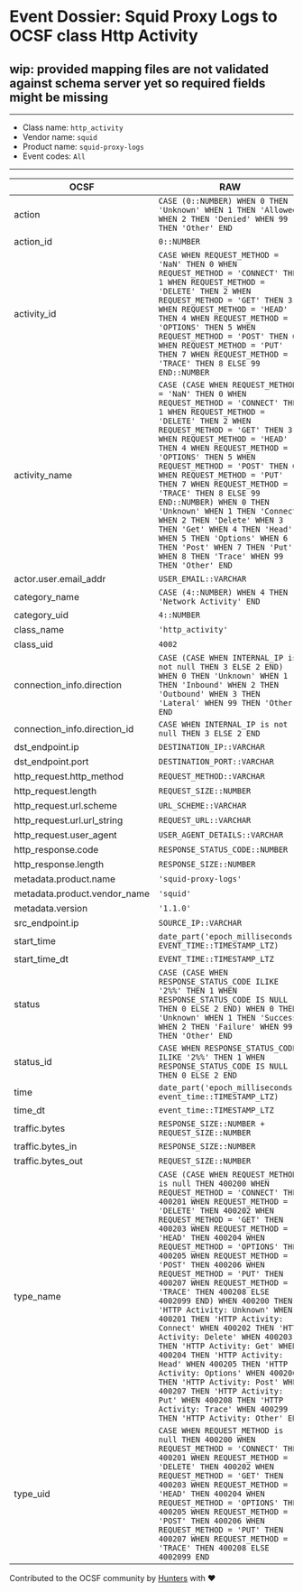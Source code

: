 # Event Dossier: Squid Proxy Logs to OCSF class Http Activity

## wip: provided mapping files are not validated against schema server yet so required fields might be missing
---
* Class name: `http_activity`
* Vendor name: `squid`
* Product name: `squid-proxy-logs`
* Event codes: `All`
---

| OCSF | RAW |
| --- | --- |
| action | ```CASE (0::NUMBER) WHEN 0 THEN 'Unknown' WHEN 1 THEN 'Allowed' WHEN 2 THEN 'Denied' WHEN 99 THEN 'Other' END``` |
| action_id | ```0::NUMBER``` |
| activity_id | ```CASE WHEN REQUEST_METHOD = 'NaN' THEN 0 WHEN REQUEST_METHOD = 'CONNECT' THEN 1 WHEN REQUEST_METHOD = 'DELETE' THEN 2 WHEN REQUEST_METHOD = 'GET' THEN 3 WHEN REQUEST_METHOD = 'HEAD' THEN 4 WHEN REQUEST_METHOD = 'OPTIONS' THEN 5 WHEN REQUEST_METHOD = 'POST' THEN 6 WHEN REQUEST_METHOD = 'PUT' THEN 7 WHEN REQUEST_METHOD = 'TRACE' THEN 8 ELSE 99 END::NUMBER``` |
| activity_name | ```CASE (CASE WHEN REQUEST_METHOD = 'NaN' THEN 0 WHEN REQUEST_METHOD = 'CONNECT' THEN 1 WHEN REQUEST_METHOD = 'DELETE' THEN 2 WHEN REQUEST_METHOD = 'GET' THEN 3 WHEN REQUEST_METHOD = 'HEAD' THEN 4 WHEN REQUEST_METHOD = 'OPTIONS' THEN 5 WHEN REQUEST_METHOD = 'POST' THEN 6 WHEN REQUEST_METHOD = 'PUT' THEN 7 WHEN REQUEST_METHOD = 'TRACE' THEN 8 ELSE 99 END::NUMBER) WHEN 0 THEN 'Unknown' WHEN 1 THEN 'Connect' WHEN 2 THEN 'Delete' WHEN 3 THEN 'Get' WHEN 4 THEN 'Head' WHEN 5 THEN 'Options' WHEN 6 THEN 'Post' WHEN 7 THEN 'Put' WHEN 8 THEN 'Trace' WHEN 99 THEN 'Other' END``` |
| actor.user.email_addr | ```USER_EMAIL::VARCHAR``` |
| category_name | ```CASE (4::NUMBER) WHEN 4 THEN 'Network Activity' END``` |
| category_uid | ```4::NUMBER``` |
| class_name | ```'http_activity'``` |
| class_uid | ```4002``` |
| connection_info.direction | ```CASE (CASE WHEN INTERNAL_IP is not null THEN 3 ELSE 2 END) WHEN 0 THEN 'Unknown' WHEN 1 THEN 'Inbound' WHEN 2 THEN 'Outbound' WHEN 3 THEN 'Lateral' WHEN 99 THEN 'Other' END``` |
| connection_info.direction_id | ```CASE WHEN INTERNAL_IP is not null THEN 3 ELSE 2 END``` |
| dst_endpoint.ip | ```DESTINATION_IP::VARCHAR``` |
| dst_endpoint.port | ```DESTINATION_PORT::VARCHAR``` |
| http_request.http_method | ```REQUEST_METHOD::VARCHAR``` |
| http_request.length | ```REQUEST_SIZE::NUMBER``` |
| http_request.url.scheme | ```URL_SCHEME::VARCHAR``` |
| http_request.url.url_string | ```REQUEST_URL::VARCHAR``` |
| http_request.user_agent | ```USER_AGENT_DETAILS::VARCHAR``` |
| http_response.code | ```RESPONSE_STATUS_CODE::NUMBER``` |
| http_response.length | ```RESPONSE_SIZE::NUMBER``` |
| metadata.product.name | ```'squid-proxy-logs'``` |
| metadata.product.vendor_name | ```'squid'``` |
| metadata.version | ```'1.1.0'``` |
| src_endpoint.ip | ```SOURCE_IP::VARCHAR``` |
| start_time | ```date_part('epoch_milliseconds', EVENT_TIME::TIMESTAMP_LTZ)``` |
| start_time_dt | ```EVENT_TIME::TIMESTAMP_LTZ``` |
| status | ```CASE (CASE WHEN RESPONSE_STATUS_CODE ILIKE '2%%' THEN 1 WHEN RESPONSE_STATUS_CODE IS NULL THEN 0 ELSE 2 END) WHEN 0 THEN 'Unknown' WHEN 1 THEN 'Success' WHEN 2 THEN 'Failure' WHEN 99 THEN 'Other' END``` |
| status_id | ```CASE WHEN RESPONSE_STATUS_CODE ILIKE '2%%' THEN 1 WHEN RESPONSE_STATUS_CODE IS NULL THEN 0 ELSE 2 END``` |
| time | ```date_part('epoch_milliseconds', event_time::TIMESTAMP_LTZ)``` |
| time_dt | ```event_time::TIMESTAMP_LTZ``` |
| traffic.bytes | ```RESPONSE_SIZE::NUMBER + REQUEST_SIZE::NUMBER``` |
| traffic.bytes_in | ```RESPONSE_SIZE::NUMBER``` |
| traffic.bytes_out | ```REQUEST_SIZE::NUMBER``` |
| type_name | ```CASE (CASE WHEN REQUEST_METHOD is null THEN 400200 WHEN REQUEST_METHOD = 'CONNECT' THEN 400201 WHEN REQUEST_METHOD = 'DELETE' THEN 400202 WHEN REQUEST_METHOD = 'GET' THEN 400203 WHEN REQUEST_METHOD = 'HEAD' THEN 400204 WHEN REQUEST_METHOD = 'OPTIONS' THEN 400205 WHEN REQUEST_METHOD = 'POST' THEN 400206 WHEN REQUEST_METHOD = 'PUT' THEN 400207 WHEN REQUEST_METHOD = 'TRACE' THEN 400208 ELSE 4002099 END) WHEN 400200 THEN 'HTTP Activity: Unknown' WHEN 400201 THEN 'HTTP Activity: Connect' WHEN 400202 THEN 'HTTP Activity: Delete' WHEN 400203 THEN 'HTTP Activity: Get' WHEN 400204 THEN 'HTTP Activity: Head' WHEN 400205 THEN 'HTTP Activity: Options' WHEN 400206 THEN 'HTTP Activity: Post' WHEN 400207 THEN 'HTTP Activity: Put' WHEN 400208 THEN 'HTTP Activity: Trace' WHEN 400299 THEN 'HTTP Activity: Other' END``` |
| type_uid | ```CASE WHEN REQUEST_METHOD is null THEN 400200 WHEN REQUEST_METHOD = 'CONNECT' THEN 400201 WHEN REQUEST_METHOD = 'DELETE' THEN 400202 WHEN REQUEST_METHOD = 'GET' THEN 400203 WHEN REQUEST_METHOD = 'HEAD' THEN 400204 WHEN REQUEST_METHOD = 'OPTIONS' THEN 400205 WHEN REQUEST_METHOD = 'POST' THEN 400206 WHEN REQUEST_METHOD = 'PUT' THEN 400207 WHEN REQUEST_METHOD = 'TRACE' THEN 400208 ELSE 4002099 END``` |

Contributed to the OCSF community by [Hunters](https://www.hunters.security/) with ❤
